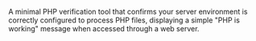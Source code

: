 A minimal PHP verification tool that confirms your server environment is correctly configured to process PHP files, displaying a simple "PHP is working" message when accessed through a web server.
